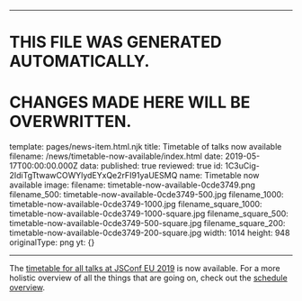 ----

# THIS FILE WAS GENERATED AUTOMATICALLY.
# CHANGES MADE HERE WILL BE OVERWRITTEN.

template: pages/news-item.html.njk
title: Timetable of talks now available
filename: /news/timetable-now-available/index.html
date: 2019-05-17T00:00:00.000Z
data:
  published: true
  reviewed: true
  id: 1C3uCig-2IdiTgTtwawCOWYlydEYxQe2rFI91yaUESMQ
  name: Timetable now available
  image:
    filename: timetable-now-available-0cde3749.png
    filename_500: timetable-now-available-0cde3749-500.jpg
    filename_1000: timetable-now-available-0cde3749-1000.jpg
    filename_square_1000: timetable-now-available-0cde3749-1000-square.jpg
    filename_square_500: timetable-now-available-0cde3749-500-square.jpg
    filename_square_200: timetable-now-available-0cde3749-200-square.jpg
    width: 1014
    height: 948
    originalType: png
yt: {}

----


The [timetable for all talks at JSConf EU 2019](/schedule/timetable.html) is
now available. For a more holistic overview of all the things that are going
on, check out the [schedule overview](/schedule/).

